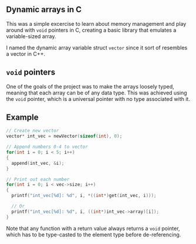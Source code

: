 ## Dynamic arrays in C

This was a simple excercise to learn about memory management and play around with `void` pointers in C, creating a basic library that emulates a variable-sized array.

I named the dynamic array variable struct `vector` since it sort of resembles a vector in C++.

## `void` pointers

One of the goals of the project was to make the arrays loosely typed, meaning that each array can be of any data type. This was achieved using the `void` pointer, which is a universal pointer with no type associated with it.

## Example

```c
// Create new vector
vector* int_vec = newVector(sizeof(int), 0);

// Append numbers 0-4 to vector
for(int i = 0; i < 5; i++)
{
  append(int_vec, &i);
}

// Print out each number
for(int i = 0; i < vec->size; i++)
{
  printf("int_vec[%d]: %d", i, *((int*)get(int_vec, i)));

  // Or
  printf("int_vec[%d]: %d", i, ((int*)int_vec->array)[i]);
}
```

Note that any function with a return value always returns a `void` pointer, which has to be type-casted to the element type before de-referencing.
